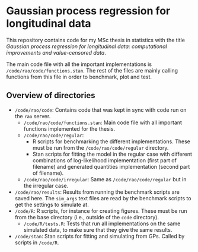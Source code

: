 # Gaussian process regression for longitudinal data

This repository contains code for my MSc thesis in statistics with the title
*Gaussian process regression for longitudinal data: computational improvements
and value-censored data*.

The main code file with all the important implementations is
`/code/rao/code/functions.stan`. The rest of the files are mainly calling
functions from this file in order to benchmark, plot and test.

## Overview of directories

- `/code/rao/code`: Contains code that was kept in sync with code run on the
  `rao` server.
  - `/code/rao/code/functions.stan`: Main code file with all important functions
    implemented for the thesis.
  - `/code/rao/code/regular`:
    - R scripts for benchmarking the different implementations. These must be
      run from the `/code/rao/code/regular` directory.
    - Stan scripts for fitting the model in the regular case with different
      combinations of log-likelihood implementation (first part of filename) and
      generated quantities implementation (second part of filename).
  - `/code/rao/code/irregular`: Same as `/code/rao/code/regular` but in the
    irregular case.
- `/code/rao/results`: Results from running the benchmark scripts are saved
  here. The `sim_args` text files are read by the benchmark scripts to get the
  settings to simulate at.
- `/code/R`: R scripts, for instance for creating figures. These must be run
  from the base directory (i.e., outside of the `code` directory).
  - `/code/R/tests.R`: Tests that run all implementations on the same simulated
    data, to make sure that they give the same results.
- `/code/stan`: Stan scripts for fitting and simulating from GPs. Called by
  scripts in `/code/R`.
